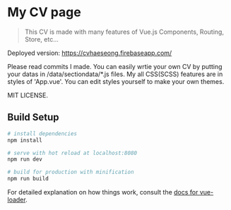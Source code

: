 # My CV page

> This CV is made with many features of Vue.js
Components, Routing, Store, etc...

Deployed version: https://cvhaeseong.firebaseapp.com/

Please read commits I made. 
You can easily wrtie your own CV by putting your datas in /data/sectiondata/*.js files.
My all CSS(SCSS) features are in styles of 'App.vue'. You can edit styles yourself to make your own themes.

MIT LICENSE.


## Build Setup

``` bash
# install dependencies
npm install

# serve with hot reload at localhost:8080
npm run dev

# build for production with minification
npm run build
```

For detailed explanation on how things work, consult the [docs for vue-loader](http://vuejs.github.io/vue-loader).
